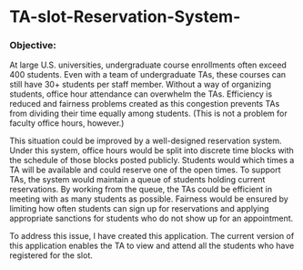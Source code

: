 # TA-slot-Reservation-System-

### Objective:

At large U.S. universities, undergraduate course enrollments often exceed 400 students. Even with a team of
undergraduate TAs, these courses can still have 30+ students per staff member. Without a way of organizing students,
office hour attendance can overwhelm the TAs. Efficiency is reduced and fairness problems created as this congestion
prevents TAs from dividing their time equally among students. (This is not a problem for faculty office hours, however.)

This situation could be improved by a well-designed reservation system. Under this system, office hours would be split into
discrete time blocks with the schedule of those blocks posted publicly. Students would which times a TA will be available
and could reserve one of the open times. To support TAs, the system would maintain a queue of students holding current
reservations. By working from the queue, the TAs could be efficient in meeting with as many students as possible. Fairness
would be ensured by limiting how often students can sign up for reservations and applying appropriate sanctions for
students who do not show up for an appointment.

To address this issue, I have created this application. The current version of this application enables the TA to view and attend all the students who have registered for the slot.
